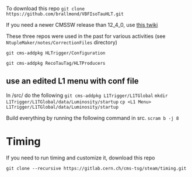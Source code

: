 To download this repo
`git clone https://github.com/brallmond/VBFIsoTauHLT.git`


If you need a newer CMSSW release than 12_4_0, use [this twiki](https://twiki.cern.ch/twiki/bin/view/CMSPublic/SWGuideGlobalHLT)


These three repos were used in the past for various activities (see `NtupleMaker/notes/CorrectionFiles` directory)

`git cms-addpkg HLTrigger/Configuration`

`git cms-addpkg RecoTauTag/HLTProducers`

## use an edited L1 menu with conf file
In /src/ do the following
`git cms-addpkg L1Trigger/L1TGlobal`
`mkdir L1Trigger/L1TGlobal/data/Luminosity/startup`
`cp <L1 Menu> L1Trigger/L1TGlobal/data/Luminosity/startup`


Build everything by running the following command in src.
`scram b -j 8`

# Timing #

If you need to run timing and customize it, download this repo

`git clone --recursive https://gitlab.cern.ch/cms-tsg/steam/timing.git`
